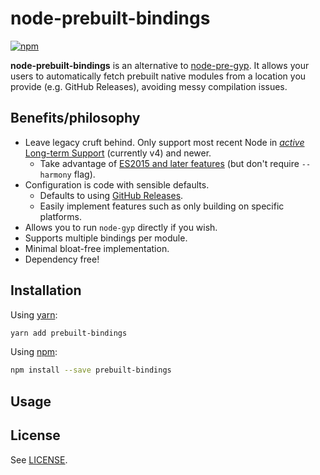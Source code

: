 # node-prebuilt-bindings

[![npm](https://img.shields.io/npm/v/prebuilt-bindings.svg)](https://www.npmjs.com/package/prebuilt-bindings)

**node-prebuilt-bindings** is an alternative to [node-pre-gyp](https://github.com/mapbox/node-pre-gyp). It allows your users to automatically fetch prebuilt native modules from a location you provide (e.g. GitHub Releases), avoiding messy compilation issues.

## Benefits/philosophy

* Leave legacy cruft behind. Only support most recent Node in [*active* Long-term Support](https://github.com/nodejs/LTS#lts-schedule) (currently v4) and newer.
    - Take advantage of [ES2015 and later features](http://node.green/) (but don't require `--harmony` flag).
* Configuration is code with sensible defaults.
    - Defaults to using [GitHub Releases](https://help.github.com/articles/about-releases/).
    - Easily implement features such as only building on specific platforms.
* Allows you to run `node-gyp` directly if you wish.
* Supports multiple bindings per module.
* Minimal bloat-free implementation.
* Dependency free!

## Installation

Using [yarn](https://yarnpkg.com/):

```sh
yarn add prebuilt-bindings
```

Using [npm](https://www.npmjs.com/):

```sh
npm install --save prebuilt-bindings
```

## Usage

## License

See [LICENSE](LICENSE).
